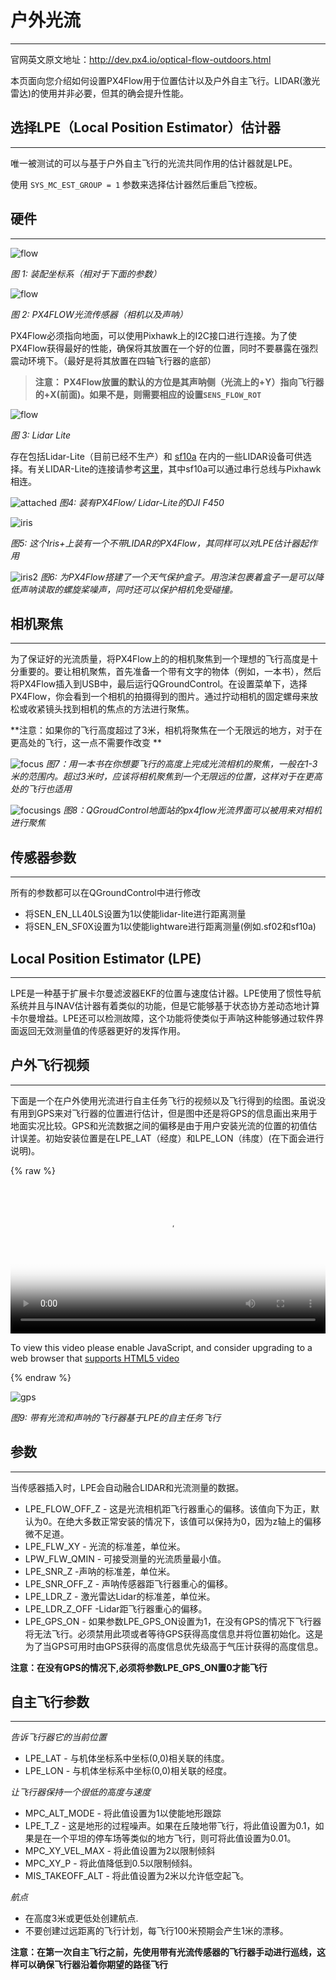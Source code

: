 # 户外光流

---
官网英文原文地址：http://dev.px4.io/optical-flow-outdoors.html

本页面向您介绍如何设置PX4Flow用于位置估计以及户外自主飞行。LIDAR(激光雷达)的使用并非必要，但其的确会提升性能。


## 选择LPE（Local Position Estimator）估计器
---

唯一被测试的可以与基于户外自主飞行的光流共同作用的估计器就是LPE。

使用 `SYS_MC_EST_GROUP = 1` 参数来选择估计器然后重启飞控板。

## 硬件
---
![flow](../pictures/px4flow/px4flow_offset.png)

*图 1: 装配坐标系（相对于下面的参数）*

![flow](../pictures/px4flow/px4flow.png)


*图 2: PX4FLOW光流传感器（相机以及声呐）*

PX4Flow必须指向地面，可以使用Pixhawk上的I2C接口进行连接。为了使PX4Flow获得最好的性能，确保将其放置在一个好的位置，同时不要暴露在强烈震动环境下。（最好是将其放置在四轴飞行器的底部）

>**注意： PX4Flow放置的默认的方位是其声呐侧（光流上的+Y）指向飞行器的+X(前面)。如果不是，则需要相应的设置` SENS_FLOW_ROT `**

![flow](../pictures/px4flow/lidarlite.png)

*图 3: Lidar Lite*

存在包括Lidar-Lite（目前已经不生产）和 [sf10a](http://www.lightware.co.za/shop/en/drone-altimeters/33-sf10a.html) 在内的一些LIDAR设备可供选择。有关LIDAR-Lite的连接请参考[这里](https://pixhawk.org/peripherals/rangefinder?s[]=lidar)，其中sf10a可以通过串行总线与Pixhawk相连。

![attached](../pictures/px4flow/flow_lidar_attached.jpg)
*图4: 装有PX4Flow/ Lidar-Lite的DJI F450*

![iris](../pictures/px4flow/flow_mounting_iris.png)

*图5: 这个Iris+上装有一个不带LIDAR的PX4Flow，其同样可以对LPE估计器起作用*

![iris2](../pictures/px4flow/flow_mounting_iris_2.png)
*图6: 为PX4Flow搭建了一个天气保护盒子。用泡沫包裹着盒子一是可以降低声呐读取的螺旋桨噪声，同时还可以保护相机免受碰撞。*


## 相机聚焦
---

为了保证好的光流质量，将PX4Flow上的的相机聚焦到一个理想的飞行高度是十分重要的。要让相机聚焦，首先准备一个带有文字的物体（例如，一本书），然后将PX4Flow插入到USB中，最后运行QGroundControl。在设置菜单下，选择PX4Flow，你会看到一个相机的拍摄得到的图片。通过拧动相机的固定螺母来放松或收紧镜头找到相机的焦点的方法进行聚焦。

**注意：如果你的飞行高度超过了3米，相机将聚焦在一个无限远的地方，对于在更高处的飞行，这一点不需要作改变 **

![focus](../pictures/px4flow/flow_focus_book.png)
*图7：用一本书在你想要飞行的高度上完成光流相机的聚焦，一般在1-3米的范围内。超过3米时，应该将相机聚焦到一个无限远的位置，这样对于在更高处的飞行也适用*

![focusings](../pictures/px4flow/flow_focusing.png)
*图8：QGroudControl地面站的px4flow光流界面可以被用来对相机进行聚焦*


## 传感器参数
---

所有的参数都可以在QGroundControl中进行修改

- 将SEN_EN_LL40LS设置为1以使能lidar-lite进行距离测量
- 将SEN_EN_SF0X设置为1以使能lightware进行距离测量(例如.sf02和sf10a)

## Local Position Estimator (LPE)
---
LPE是一种基于扩展卡尔曼滤波器EKF的位置与速度估计器。LPE使用了惯性导航系统并且与INAV估计器有着类似的功能，但是它能够基于状态协方差动态地计算卡尔曼增益。LPE还可以检测故障，这个功能将使类似于声呐这种能够通过软件界面返回无效测量值的传感器更好的发挥作用。


## 户外飞行视频
---

下面是一个在户外使用光流进行自主任务飞行的视频以及飞行得到的绘图。虽说没有用到GPS来对飞行器的位置进行估计，但是图中还是将GPS的信息画出来用于地面实况比较。GPS和光流数据之间的偏移是由于用户安装光流的位置的初值估计误差。初始安装位置是在LPE\_LAT（经度）和LPE_LON（纬度）(在下面会进行说明)。

{% raw %}
<video id="my-video" class="video-js" controls preload="auto" width="100%" 
poster="../pictures/diagrams/opticsflow.png" data-setup='{"aspectRatio":"16:9"}'>
  <source src="http://7xvob5.com2.z0.glb.qiniucdn.com/Px4flow%20lpe%20estimator%20auto%20mission.mp4" type='video/mp4' >
  <p class="vjs-no-js">
    To view this video please enable JavaScript, and consider upgrading to a web browser that
    <a href="http://videojs.com/html5-video-support/" target="_blank">supports HTML5 video</a>
  </p>
</video>
{% endraw %}


![gps](../pictures/px4flow/lpe_flow_vs_gps.png)

*图9: 带有光流和声呐的飞行器基于LPE的自主任务飞行*


## 参数
---
当传感器插入时，LPE会自动融合LIDAR和光流测量的数据。

- LPE_FLOW_OFF_Z - 这是光流相机距飞行器重心的偏移。该值向下为正，默认为0。在绝大多数正常安装的情况下，该值可以保持为0，因为z轴上的偏移微不足道。
- LPE_FLW_XY - 光流的标准差，单位米。
- LPW_FLW_QMIN - 可接受测量的光流质量最小值。
- LPE_SNR_Z -声呐的标准差，单位米。
- LPE_SNR_OFF_Z - 声呐传感器距飞行器重心的偏移。
- LPE_LDR_Z - 激光雷达Lidar的标准差，单位米。
- LPE_LDR_Z_OFF -Lidar距飞行器重心的偏移。
- LPE_GPS_ON - 如果参数LPE_GPS_ON设置为1，在没有GPS的情况下飞行器将无法飞行。必须禁用此项或者等待GPS获得高度信息并将位置初始化。这是为了当GPS可用时由GPS获得的高度信息优先级高于气压计获得的高度信息。

**注意：在没有GPS的情况下,必须将参数LPE_GPS_ON置0才能飞行**


## 自主飞行参数
---
_告诉飞行器它的当前位置_

- LPE_LAT - 与机体坐标系中坐标(0,0)相关联的纬度。
- LPE_LON - 与机体坐标系中坐标(0,0)相关联的经度。

_让飞行器保持一个很低的高度与速度_

- MPC_ALT_MODE - 将此值设置为1以使能地形跟踪
- LPE_T_Z - 这是地形的过程噪声。如果在丘陵地带飞行，将此值设置为0.1，如果是在一个平坦的停车场等类似的地方飞行，则可将此值设置为0.01。
- MPC_XY_VEL_MAX - 将此值设置为2以限制倾斜
- MPC_XY_P - 将此值降低到0.5以限制倾斜。
- MIS_TAKEOFF_ALT - 将此值设置为2米以允许低空起飞。

_航点_

- 在高度3米或更低处创建航点.
- 不要创建过远距离的飞行计划，每飞行100米预期会产生1米的漂移。

**注意：在第一次自主飞行之前，先使用带有光流传感器的飞行器手动进行巡线，这样可以确保飞行器沿着你期望的路径飞行**
